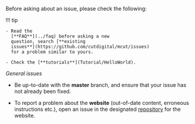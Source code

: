 Before asking about an issue, please check the following:

!!! tip
    
    - Read the
      [**FAQ**](../faq) before asking a new
      question, search [**existing
      issues**](https://github.com/cutdigital/mcut/issues)
      for a problem similar to yours.

    - Check the [**tutorials**](Tutorial/HelloWorld).

_General issues_

- Be up-to-date with the **master** branch, and ensure that
  your issue has not already been fixed.

- To report a problem about the **website** (out-of-date content, erroneous instructions etc.), open an issue in the
  designated [repository](https://github.com/cutdigital/mcut.github.io/issues) for the website.
